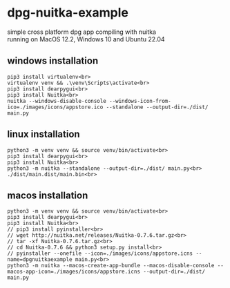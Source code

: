 
# dpg-nuitka-example <br>

simple cross platform dpg app compiling with nuitka <br>
running on MacOS 12.2, Windows 10 and Ubuntu 22.04<br>

## windows installation <br>

```
pip3 install virtualenv<br>
virtualenv venv && .\venv\Scripts\activate<br>
pip3 install dearpygui<br>
pip3 install Nuitka<br>
nuitka --windows-disable-console --windows-icon-from-ico=./images/icons/appstore.ico --standalone --output-dir=./dist/ main.py
```

## linux installation <br>

```
python3 -m venv venv && source venv/bin/activate<br>
pip3 install dearpygui<br>
pip3 install Nuitka<br>
python3 -m nuitka --standalone --output-dir=./dist/ main.py<br>
./dist/main.dist/main.bin<br>
```

## macos installation <br>

```
python3 -m venv venv && source venv/bin/activate<br>
pip3 install dearpygui<br>
pip3 install Nuitka<br>
// pip3 install pyinstaller<br>
// wget http://nuitka.net/releases/Nuitka-0.7.6.tar.gz<br>
// tar -xf Nuitka-0.7.6.tar.gz<br>
// cd Nuitka-0.7.6 && python3 setup.py install<br>
// pyinstaller --onefile --icon=./images/icons/appstore.icns --name=dpgnuitkaexample main.py<br>
python3 -m nuitka --macos-create-app-bundle --macos-disable-console --macos-app-icon=./images/icons/appstore.icns --output-dir=./dist/ main.py
```